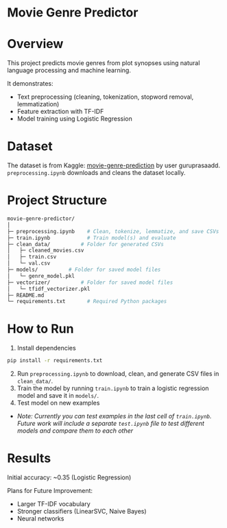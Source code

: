 # Movie Genre Predictor 

# Overview

This project predicts movie genres from plot synopses using natural language processing and machine learning. 

It demonstrates: 
* Text preprocessing (cleaning, tokenization, stopword removal, lemmatization) 
* Feature extraction with TF-IDF
* Model training using Logistic Regression 

# Dataset

The dataset is from Kaggle: [movie-genre-prediction](https://www.kaggle.com/datasets/guru001/movie-genre-prediction) by user guruprasaadd.  
`preprocessing.ipynb` downloads and cleans the dataset locally.

# Project Structure 
```bash
movie-genre-predictor/
│
├─ preprocessing.ipynb    # Clean, tokenize, lemmatize, and save CSVs
├─ train.ipynb            # Train model(s) and evaluate
├─ clean_data/          # Folder for generated CSVs
│   ├─ cleaned_movies.csv
│   ├─ train.csv
│   └─ val.csv
├─ models/          # Folder for saved model files
│   └─ genre_model.pkl
├─ vectorizer/          # Folder for saved model files
│   └─ tfidf_vectorizer.pkl
├─ README.md
└─ requirements.txt       # Required Python packages
``` 

# How to Run 

1. Install dependencies 
```bash
pip install -r requirements.txt
```
2. Run `preprocessing.ipynb` to download, clean, and generate CSV files in `clean_data/`. 
3. Train the model by running `train.ipynb` to train a logistic regression model and save it in `models/`. 
4. Test model on new examples
* *Note: Currently you can test examples in the last cell of `train.ipynb`. Future work will include a separate `test.ipynb` file to test different models and compare them to each other*

# Results

Initial accuracy: ~0.35 (Logistic Regression)

Plans for Future Improvement:  
* Larger TF-IDF vocabulary
* Stronger classifiers (LinearSVC, Naive Bayes) 
* Neural networks 